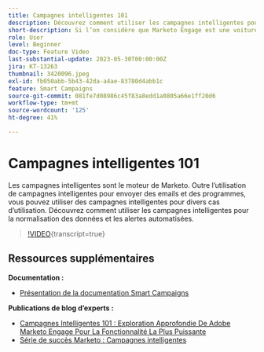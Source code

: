 ```yaml
---
title: Campagnes intelligentes 101
description: Découvrez comment utiliser les campagnes intelligentes pour la normalisation des données et les alertes automatisées.
short-description: Si l’on considère que Marketo Engage est une voiture, alors la campagne intelligente est son moteur. Les campagnes intelligentes, simples d’utilisation, peuvent faire bien plus que vous ne pouvez l’imaginer.
role: User
level: Beginner
doc-type: Feature Video
last-substantial-update: 2023-05-30T00:00:00Z
jira: KT-13263
thumbnail: 3420096.jpeg
exl-id: fb050abb-5b43-42da-a4ae-83780d4abb1c
feature: Smart Campaigns
source-git-commit: 081fe7d08986c45f83a8edd1a0805a66e1ff20d6
workflow-type: tm+mt
source-wordcount: '125'
ht-degree: 41%

---
```


# Campagnes intelligentes 101

Les campagnes intelligentes sont le moteur de Marketo. Outre l’utilisation de campagnes intelligentes pour envoyer des emails et des programmes, vous pouvez utiliser des campagnes intelligentes pour divers cas d’utilisation. Découvrez comment utiliser les campagnes intelligentes pour la normalisation des données et les alertes automatisées.

>[!VIDEO](https://video.tv.adobe.com/v/3420096/?quality=12&learn=on){transcript=true}


## Ressources supplémentaires

**Documentation :**

* [Présentation de la documentation Smart Campaigns](https://experienceleague.adobe.com/docs/marketo/using/product-docs/core-marketo-concepts/smart-campaigns/understanding-smart-campaigns.html?lang=fr)

**Publications de blog d’experts :**

* [Campagnes Intelligentes 101 : Exploration Approfondie De Adobe Marketo Engage Pour  La Fonctionnalité La Plus Puissante](https://nation.marketo.com/t5/product-blogs/smart-campaigns-101-a-deep-dive-into-adobe-marketo-engage-s-most/ba-p/313385#M1838)
* [Série de succès Marketo : Campagnes intelligentes](https://nation.marketo.com/t5/product-blogs/marketo-success-series-smart-campaigns/ba-p/306961)
